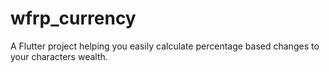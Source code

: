 # wfrp_currency

A Flutter project helping you easily calculate percentage based changes to your characters wealth.
